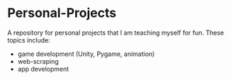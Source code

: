 # Personal-Projects
A repository for personal projects that I am teaching myself for fun. These topics include: 
- game development (Unity, Pygame, animation)
- web-scraping
- app development
